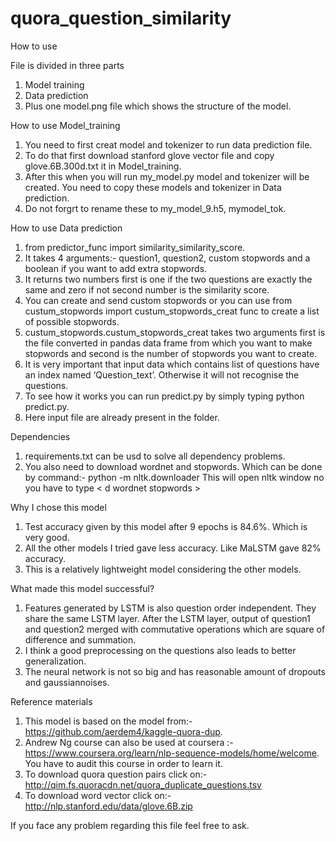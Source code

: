 # quora_question_similarity

How to use

File is divided in three parts
1) Model training
2) Data prediction
3) Plus one model.png file which shows the structure of the model.

How to use Model_training
1) You need to first creat model and tokenizer to run data prediction file.
2) To do that first download stanford glove vector file and copy glove.6B.300d.txt it in Model_training.
3) After this when you will run my_model.py model and tokenizer will be created. You need to copy these models and tokenizer in Data prediction.
4) Do not forgrt to rename these to my_model_9.h5, mymodel_tok.

How to use Data prediction

1) from predictor_func import similarity_similarity_score.
2) It takes 4 arguments:- question1, question2, custom stopwords and a boolean if you want to add extra stopwords.
3) It returns two numbers first is one if the two questions are exactly the same and zero if not second number is the similarity score.
4) You can create and send custom stopwords or you can use from custum_stopwords import custum_stopwords_creat func to create a list of possible stopwords.
5) custum_stopwords.custum_stopwords_creat takes two arguments first is the file converted in pandas data frame from which you want to make stopwords and second is the number of stopwords you want to create.
6) It is very important that input data which contains list of questions have an index named ‘Question_text’. Otherwise it will not recognise the questions.
7) To see how it works you can run predict.py by simply typing python predict.py.
8) Here input file are already present in the folder.

Dependencies
1) requirements.txt can be usd to solve all dependency problems.
2) You also need to download wordnet and stopwords. Which can be done by command:-
  python -m nltk.downloader
  This will open nltk window no you have to type < d wordnet stopwords >

Why I chose this model
1) Test accuracy given by this model after 9 epochs is 84.6%. Which is very good.
2) All the other models I tried gave less accuracy. Like MaLSTM gave 82% accuracy.
3) This is a relatively lightweight model considering the other models.


What made this model successful?

1) Features generated by LSTM is also question order independent. They share the same LSTM layer. After the LSTM layer, output of question1 and question2 merged with commutative operations which are square of difference and summation.
2) I think a good preprocessing on the questions also leads to better generalization.
3) The neural network is not so big and has reasonable amount of dropouts and gaussiannoises.


Reference materials
1) This model is based on the model from:-https://github.com/aerdem4/kaggle-quora-dup.
2) Andrew Ng course can also be used at coursera :-https://www.coursera.org/learn/nlp-sequence-models/home/welcome. You have to audit this course in order to learn it.
3) To download quora question pairs click on:- http://qim.fs.quoracdn.net/quora_duplicate_questions.tsv
4) To download word vector click on:- http://nlp.stanford.edu/data/glove.6B.zip 

If you face any problem regarding this file feel free to ask.
